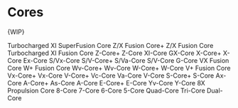 # Cores

{WIP}

Turbocharged XI SuperFusion Core
Z/X Fusion Core+
Z/X Fusion Core
Turbocharged XI Fusion Core
Z-Core+
Z-Core
XI-Core
GX-Core
X-Core+
X-Core
Ex-Core
S/Vx-Core
S/V-Core+
S/Va-Core
S/V-Core
G-Core
VX Fusion Core
W+ Fusion Core
Wv-Core+
Wv-Core
W-Core+
W-Core
V+ Fusion Core
Vx-Core+
Vx-Core
V-Core+
Vc-Core
Va-Core
V-Core
S-Core+
S-Core
Ax-Core
A-Core+
As-Core
A-Core
E-Core+
E-Core
Yv-Core
Y-Core
8X Propulsion Core
8-Core
7-Core
6-Core
5-Core
Quad-Core
Tri-Core
Dual-Core